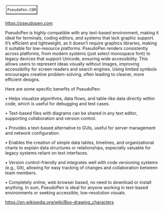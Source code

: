 
```
┌─────────────╖
│PseudoPen.COM║
╘═════════════╝
```
https://pseudopen.com 


PseudoPen is highly compatible with any text-based environment, making it ideal for terminals, coding editors, and systems that lack graphic support. It’s efficient and lightweight, as it doesn’t require graphics libraries, making it suitable for low-resource platforms. PseudoPen renders consistently across platforms, from modern systems (just select monospace font) to legacy devices that support Unicode, ensuring wide accessibility. This allows users to represent ideas visually without images, improving accessibility for screen readers and search engines. Using limited symbols encourages creative problem-solving, often leading to cleaner, more efficient designs.

Here are some specific benefits of PseudoPen:

•	Helps visualize algorithms, data flows, and table-like data directly within code, which is useful for debugging and test cases.

•	Text-based files with diagrams can be shared in any text editor, supporting collaboration and version control.

•	Provides a text-based alternative to GUIs, useful for server management and network configuration.

•	Enables the creation of simple data tables, timelines, and organizational charts to explain data structures or relationships, especially valuable for legacy systems reliant on text interfaces.

•	Version control-friendly and integrates well with code versioning systems (e.g., Git), allowing for easy tracking of changes and collaboration between team members.

•	Completely online, web browser based, no need to download or install anything.
In sum, PseudoPen is ideal for anyone working in text-based environments or seeking accessible, low-resolution visuals.




https://en.wikipedia.org/wiki/Box-drawing_characters




